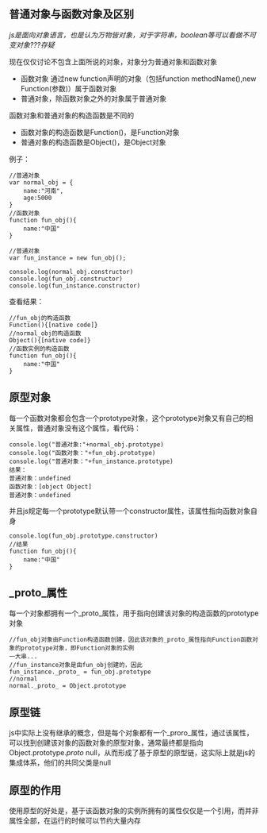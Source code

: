 ## 普通对象与函数对象及区别

*js是面向对象语言，也是认为万物皆对象，对于字符串，boolean等可以看做不可变对象???存疑*

现在仅仅讨论不包含上面所说的对象，对象分为普通对象和函数对象
- 函数对象 通过new function声明的对象（包括function methodName(),new Function(参数)）属于函数对象
- 普通对象，除函数对象之外的对象属于普通对象

函数对象和普通对象的构造函数是不同的

- 函数对象的构造函数是Function()，是Function对象
- 普通对象的构造函数是Object()，是Object对象

例子：
```
//普通对象
var normal_obj = {
    name:"河南",
    age:5000
}
//函数对象
function fun_obj(){
    name:"中国"
}

//普通对象
var fun_instance = new fun_obj();

console.log(normal_obj.constructor)
console.log(fun_obj.constructor)
console.log(fun_instance.constructor)
```
查看结果：
```
//fun_obj的构造函数
Function(){[native code]}
//normal_obj的构造函数
Object(){[native code]}
//函数实例的构造函数
function fun_obj(){
    name:"中国"
}
```
## 原型对象
每一个函数对象都会包含一个prototype对象，这个prototype对象又有自己的相关属性，普通对象没有这个属性，看代码：
```
console.log("普通对象:"+normal_obj.prototype)
console.log("函数对象："+fun_obj.prototype)
console.log("普通对象："+fun_instance.prototype)
结果：
普通对象：undefined
函数对象：[object Object]  
普通对象：undefined
```
并且js规定每一个prototype默认带一个constructor属性，该属性指向函数对象自身
```
console.log(fun_obj.prototype.constructor)
//结果
function fun_obj(){
    name:"中国"
}
```

## _proto_属性
每一个对象都拥有一个_proto_属性，用于指向创建该对象的构造函数的prototype对象
```
//fun_obj对象由Function构造函数创建，因此该对象的_proto_属性指向Function函数对象的prototype对象，即Function对象的实例
一大串...
//fun_instance对象是由fun_obj创建的，因此
fun_instance._proto_ = fun_obj.prototype
//normal
normal._proto_ = Object.prototype
```

## 原型链
js中实际上没有继承的概念，但是每个对象都有一个_proro_属性，通过该属性，可以找到创建该对象的函数对象的原型对象，通常最终都是指向Object.prototype._proto_  null，从而形成了基于原型的原型链，这实际上就是js的集成体系，他们的共同父类是null


## 原型的作用
使用原型的好处是，基于该函数对象的实例所拥有的属性仅仅是一个引用，而并非属性全部，在运行的时候可以节约大量内存
```
```
